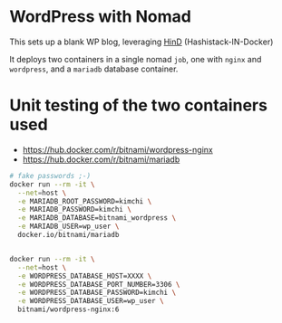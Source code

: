 # WordPress with Nomad

This sets up a blank WP blog, leveraging
[HinD](https://github.com/internetarchive/hind)
(Hashistack-IN-Docker)

It deploys two containers in a single nomad `job`, one with `nginx` and `wordpress`, and a `mariadb` database container.

# Unit testing of the two containers used
- https://hub.docker.com/r/bitnami/wordpress-nginx
- https://hub.docker.com/r/bitnami/mariadb


```sh
# fake passwords ;-)
docker run --rm -it \
  --net=host \
  -e MARIADB_ROOT_PASSWORD=kimchi \
  -e MARIADB_PASSWORD=kimchi \
  -e MARIADB_DATABASE=bitnami_wordpress \
  -e MARIADB_USER=wp_user \
  docker.io/bitnami/mariadb


docker run --rm -it \
  --net=host \
  -e WORDPRESS_DATABASE_HOST=XXXX \
  -e WORDPRESS_DATABASE_PORT_NUMBER=3306 \
  -e WORDPRESS_DATABASE_PASSWORD=kimchi \
  -e WORDPRESS_DATABASE_USER=wp_user \
  bitnami/wordpress-nginx:6
```
